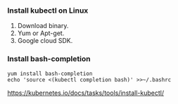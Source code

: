 ### Install kubectl on Linux
1. Download binary.
2. Yum or Apt-get.
3. Google cloud SDK.

### Install bash-completion
```
yum install bash-completion
echo 'source <(kubectl completion bash)' >>~/.bashrc
```

https://kubernetes.io/docs/tasks/tools/install-kubectl/
